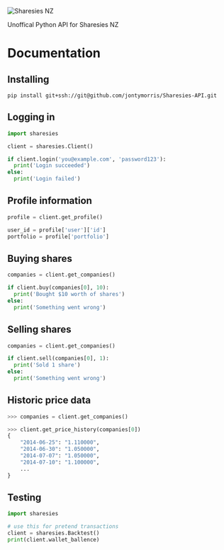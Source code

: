![Sharesies NZ](https://images.squarespace-cdn.com/content/58bc788c59cc68b9696b9ee0/1543372882154-5E6PGXVJGOIQU30NTJKJ/sharesies.png?content-type=image%2Fpng)

Unoffical Python API for Sharesies NZ

# Documentation

## Installing
``pip install git+ssh://git@github.com/jontymorris/Sharesies-API.git``

## Logging in
```python
import sharesies

client = sharesies.Client()

if client.login('you@example.com', 'password123'):
  print('Login succeeded')
else:
  print('Login failed')
```

## Profile information
```python
profile = client.get_profile()

user_id = profile['user']['id']
portfolio = profile['portfolio']
```

## Buying shares
```python
companies = client.get_companies()

if client.buy(companies[0], 10):
  print('Bought $10 worth of shares')
else:
  print('Something went wrong')
```

## Selling shares
```python
companies = client.get_companies()

if client.sell(companies[0], 1):
  print('Sold 1 share')
else:
  print('Something went wrong')
```

## Historic price data
```python
>>> companies = client.get_companies()

>>> client.get_price_history(companies[0])
{
    "2014-06-25": "1.110000",
    "2014-06-30": "1.050000",
    "2014-07-07": "1.050000",
    "2014-07-10": "1.100000",
    ...
}
```

## Testing
```python
import sharesies

# use this for pretend transactions
client = sharesies.Backtest()
print(client.wallet_ballence)
```
